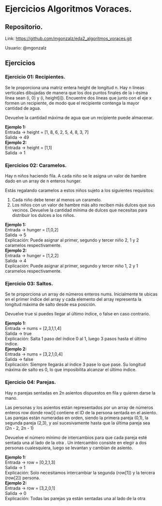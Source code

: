 # Ejercicios Algoritmos Voraces.

## Repositorio.
Link: https://github.com/mgonzalz/eda2_algoritmos_voraces.git

Usuario: @mgonzalz

## Ejercicios
### Ejercicio 01: Recipientes.
Se le proporciona una matriz entera height de longitud n. Hay n líneas verticales dibujadas
de manera que los dos puntos finales de la i-ésima línea sean (i, 0) y (i, height[i]).
Encuentre dos líneas que junto con el eje x formen un recipiente, de modo que el recipiente
contenga la mayor cantidad de agua.


Devuelve la cantidad máxima de agua que un recipiente puede almacenar.


**Ejemplo 1:**</br>
Entrada -> height = [1, 8, 6, 2, 5, 4, 8, 3, 7]</br>
Salida -> 49</br>
**Ejemplo 2:**</br>
Entrada -> height = [1,1]</br>
Salida -> 1</br>


### Ejercicios 02: Caramelos.
Hay n niños haciendo fila. A cada niño se le asigna un valor de hambre dado en un array de
n enteros hunger.


Estás regalando caramelos a estos niños sujeto a los siguientes requisitos:
1. Cada niño debe tener al menos un caramelo.
2. Los niños con un valor de hambre más alto reciben más dulces que sus vecinos.
Devuelve la cantidad mínima de dulces que necesitas para distribuir los dulces a los niños.


**Ejemplo 1:**</br>
Entrada -> hunger = [1,0,2]</br>
Salida -> 5</br>
Explicación: Puede asignar al primer, segundo y tercer niño 2, 1 y 2 caramelos respectivamente.</br>
**Ejemplo 2:**</br>
Entrada -> hunger = [1,2,2]</br>
Salida -> 4</br>
Explicación: Puede asignar al primer, segundo y tercer niño 1, 2 y 1 caramelos respectivamente.</br>


### Ejercicio 03: Saltos.
Se te proporciona un array de números enteros nums. Inicialmente te ubicas en el primer
índice del array y cada elemento del array representa la longitud máxima de salto desde esa
posición.


Devuelve true si puedes llegar al último índice, o false en caso contrario.


**Ejemplo 1:**</br>
Entrada -> nums = [2,3,1,1,4]</br>
Salida -> true</br>
Explicación: Salta 1 paso del índice 0 al 1, luego 3 pasos hasta el último índice.</br>
**Ejemplo 2:**</br>
Entrada -> nums = [3,2,1,0,4]</br>
Salida -> false</br>
Explicación: Siempre llegarás al índice 3 pase lo que pase. Su longitud máxima de salto es 0, lo que imposibilita alcanzar el último índice.

### Ejercicio 04: Parejas.
Hay n parejas sentadas en 2n asientos dispuestos en fila y quieren darse la mano.


Las personas y los asientos están representados por un array de números enteros row
donde row[i] contiene el ID de la persona sentada en el asiento. Las parejas están
numeradas en orden, siendo la primera pareja (0,1), la segunda pareja (2,3), y así
sucesivamente hasta que la última pareja sea (2n - 2, 2n - 1)


Devuelve el número mínimo de intercambios para que cada pareja esté sentada una al lado
de la otra . Un intercambio consiste en elegir a dos personas cualesquiera, luego se
levantan y cambian de asiento.


**Ejemplo 1:**</br>
Entrada -> row = [0,2,1,3]</br>
Salida -> 1</br>
Explicación: Solo necesitamos intercambiar la segunda (row[1]) y la tercera (row[2]) persona.</br>
**Ejemplo 2:**</br>
Entrada -> row = [3,2,0,1]</br>
Salida -> 0</br>
Explicación: Todas las parejas ya están sentadas una al lado de la otra</br>

